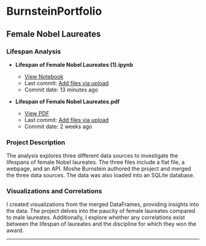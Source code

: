 # BurnsteinPortfolio

## Female Nobel Laureates

### Lifespan Analysis

- **Lifespan of Female Nobel Laureates (1).ipynb**
  - [View Notebook](./Female%20Nobel%20Laureates/Lifespan%20of%20Female%20Nobel%20Laureates%20(1).ipynb)
  - Last commit: [Add files via upload](https://github.com/mosheburnstein0/BurnsteinPortfolio/commit/db49284)
  - Commit date: 13 minutes ago

- **Lifespan of Female Nobel Laureates.pdf**
  - [View PDF](./Female%20Nobel%20Laureates/Lifespan%20of%20Female%20Nobel%20Laureates.pdf)
  - Last commit: [Add files via upload](https://github.com/mosheburnstein0/BurnsteinPortfolio/commit/db49284)
  - Commit date: 2 weeks ago

### Project Description

The analysis explores three different data sources to investigate the lifespans of female Nobel laureates. The three files include a flat file, a webpage, and an API. Moshe Burnstein authored the project and merged the three data sources. The data was also loaded into an SQLite database.

### Visualizations and Correlations

I created visualizations from the merged DataFrames, providing insights into the data. The project delves into the paucity of female laureates compared to male laureates. Additionally, I explore whether any correlations exist between the lifespan of laureates and the discipline for which they won the award.

---






